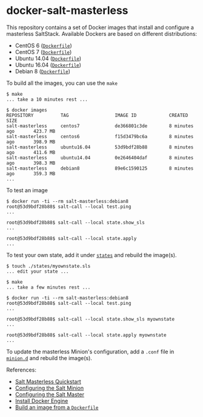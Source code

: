 # docker-salt-masterless

This repository contains a set of Docker images that install and configure
a masterless SaltStack. Available Dockers are based on different
distributions:

* CentOS 6 ([`Dockerfile`](./centos/6/Dockerfile))
* CentOS 7 ([`Dockerfile`](./centos/6/Dockerfile))
* Ubuntu 14.04 ([`Dockerfile`](./ubuntu/14.04/Dockerfile))
* Ubuntu 16.04 ([`Dockerfile`](./ubuntu/16.04/Dockerfile))
* Debian 8 ([`Dockerfile`](./debia/8/Dockerfile))

To build all the images, you can use the `make`

    $ make
    ... take a 10 minutes rest ...

    $ docker images
    REPOSITORY          TAG                 IMAGE ID            CREATED             SIZE
    salt-masterless     centos7             de366801c3de        8 minutes ago       423.7 MB
    salt-masterless     centos6             f15d3479bc6a        8 minutes ago       398.9 MB
    salt-masterless     ubuntu16.04         53d9bdf28b88        8 minutes ago       411.6 MB
    salt-masterless     ubuntu14.04         0e2646404daf        8 minutes ago       398.3 MB
    salt-masterless     debian8             89e6c1590125        8 minutes ago       359.3 MB
    ...

To test an image

    $ docker run -ti --rm salt-masterless:debian8
    root@53d9bdf28b88$ salt-call --local test.ping
    ...

    root@53d9bdf28b88$ salt-call --local state.show_sls
    ...

    root@53d9bdf28b88$ salt-call --local state.apply
    ...

To test your own state, add it under [`states`](./states) and rebuild the
image(s).

    $ touch ./states/myownstate.sls
    ... edit your state ...

    $ make
    ... take a few minutes rest ...

    $ docker run -ti --rm salt-masterless:debian8
    root@53d9bdf28b88$ salt-call --local test.ping
    ...

    root@53d9bdf28b88$ salt-call --local state.show_sls myownstate
    ...

    root@53d9bdf28b88$ salt-call --local state.apply myownstate
    ...

To update the masterless Minion's configuration, add a `.conf` file in
[`minion.d`](./minion.d) and rebuild the image(s).

References:

* [Salt Masterless Quickstart](https://docs.saltstack.com/en/latest/topics/tutorials/quickstart.html)
* [Configuring the Salt Minion](https://docs.saltstack.com/en/latest/ref/configuration/minion.html)
* [Configuring the Salt Master](https://docs.saltstack.com/en/latest/ref/configuration/master.html)
* [Install Docker Engine](https://docs.docker.com/engine/installation)
* [Build an image from a `Dockerfile`](https://docs.docker.com/engine/userguide/containers/dockerimages/#building-an-image-from-a-dockerfile)

